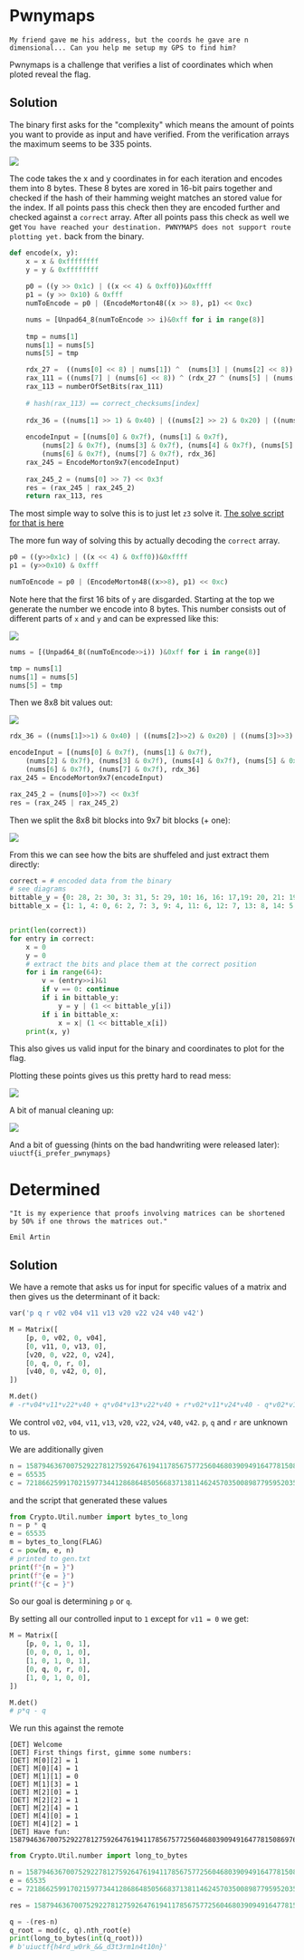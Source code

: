 # Pwnymaps

    My friend gave me his address, but the coords he gave are n dimensional... Can you help me setup my GPS to find him?


Pwnymaps is a challenge that verifies a list of coordinates which when ploted reveal the flag.

## Solution

The binary first asks for the "complexity" which means the amount of points you want to provide as input and have verified.
From the verification arrays the maximum seems to be 335 points.

![](img/encode.png)

The code takes the x and y coordinates in for each iteration and encodes them into 8 bytes.
These 8 bytes are xored in 16-bit pairs together and checked if the hash of their hamming weight matches an stored value for the index.
If all points pass this check then they are encoded further and checked against a `correct` array.
After all points pass this check as well we get `You have reached your destination. PWNYMAPS does not support route plotting yet.` back from the binary.


```python
def encode(x, y):
    x = x & 0xffffffff
    y = y & 0xffffffff
    
    p0 = ((y >> 0x1c) | ((x << 4) & 0xff0))&0xffff
    p1 = (y >> 0x10) & 0xfff
    numToEncode = p0 | (EncodeMorton48((x >> 8), p1) << 0xc)

    nums = [Unpad64_8(numToEncode >> i)&0xff for i in range(8)]
    
    tmp = nums[1]
    nums[1] = nums[5]
    nums[5] = tmp

    rdx_27 =  ((nums[0] << 8) | nums[1]) ^  (nums[3] | (nums[2] << 8))
    rax_111 = ((nums[7] | (nums[6] << 8)) ^ (rdx_27 ^ (nums[5] | (nums[4] << 8))))
    rax_113 = numberOfSetBits(rax_111)
    
    # hash(rax_113) == correct_checksums[index]
    
    rdx_36 = ((nums[1] >> 1) & 0x40) | ((nums[2] >> 2) & 0x20) | ((nums[3] >> 3) & 0x10) | ((nums[4] >> 4) & 8) | ((nums[5] >> 5) & 4) | ((nums[6] >> 6) & 2) | ((nums[7] >> 7) & 1)
    
    encodeInput = [(nums[0] & 0x7f), (nums[1] & 0x7f), 
        (nums[2] & 0x7f), (nums[3] & 0x7f), (nums[4] & 0x7f), (nums[5] & 0x7f),
        (nums[6] & 0x7f), (nums[7] & 0x7f), rdx_36]
    rax_245 = EncodeMorton9x7(encodeInput)
    
    rax_245_2 = (nums[0] >> 7) << 0x3f
    res = (rax_245 | rax_245_2)
    return rax_113, res
```

The most simple way to solve this is to just let `z3` solve it.
[The solve script for that is here](z3solve.py)

The more fun way of solving this by actually decoding the `correct` array.

```python
p0 = ((y>>0x1c) | ((x << 4) & 0xff0))&0xffff
p1 = (y>>0x10) & 0xfff

numToEncode = p0 | (EncodeMorton48((x>>8), p1) << 0xc)
```

Note here that the first 16 bits of `y` are disgarded. 
Starting at the top we generate the number we encode into 8 bytes.
This number consists out of different parts of `x` and `y` and can be expressed like this:

![](img/encodeNum0.svg)


```python
nums = [(Unpad64_8((numToEncode>>i)) )&0xff for i in range(8)]

tmp = nums[1]
nums[1] = nums[5]
nums[5] = tmp
```

Then we 8x8 bit values out:

![](img/encodeNum1.svg)

```python
rdx_36 = ((nums[1]>>1) & 0x40) | ((nums[2]>>2) & 0x20) | ((nums[3]>>3) & 0x10) | ((nums[4]>>4) & 8) | ((nums[5]>>5) & 4) | ((nums[6]>>6) & 2) | ((nums[7]>>7) & 1)

encodeInput = [(nums[0] & 0x7f), (nums[1] & 0x7f), 
    (nums[2] & 0x7f), (nums[3] & 0x7f), (nums[4] & 0x7f), (nums[5] & 0x7f),
    (nums[6] & 0x7f), (nums[7] & 0x7f), rdx_36]
rax_245 = EncodeMorton9x7(encodeInput)

rax_245_2 = (nums[0]>>7) << 0x3f
res = (rax_245 | rax_245_2)
```

Then we split the 8x8 bit blocks into 9x7 bit blocks (+ one):

![](img/encodeNum2.svg)

From this we can see how the bits are shuffeled and just extract them directly:

```python
correct = # encoded data from the binary
# see diagrams
bittable_y = {0: 28, 2: 30, 3: 31, 5: 29, 10: 16, 16: 17,19: 20, 21: 19, 23: 18, 25: 21, 28: 24, 30: 23, 32: 22, 34: 25, 39: 27, 41: 26 }
bittable_x = {1: 1, 4: 0, 6: 2, 7: 3, 9: 4, 11: 6, 12: 7, 13: 8, 14: 5, 15: 9, 18: 10, 20: 11, 22: 12, 24: 13, 27: 14, 29: 15, 31: 16, 33: 17, 36: 18, 38: 19, 40: 20, 42: 21, 45: 22, 47: 23, 49: 24, 51: 25, 53: 31, 54: 26, 56: 27, 58: 28, 60: 29, 63: 30 }


print(len(correct))
for entry in correct:   
    x = 0
    y = 0
    # extract the bits and place them at the correct position
    for i in range(64):
        v = (entry>>i)&1
        if v == 0: continue
        if i in bittable_y:
            y = y | (1 << bittable_y[i])
        if i in bittable_x:
            x = x| (1 << bittable_x[i])
    print(x, y)
```

This also gives us valid input for the binary and coordinates to plot for the flag.



Plotting these points gives us this pretty hard to read mess:

![](img/lines.png)

A bit of manual cleaning up:

![](img/cleaned.png)

And a bit of guessing (hints on the bad handwriting were released later): `uiuctf{i_prefer_pwnymaps}`

# Determined 

    "It is my experience that proofs involving matrices can be shortened by 50% if one throws the matrices out."

    Emil Artin
    
## Solution

We have a remote that asks us for input for specific values of a matrix and then gives us the determinant of it back:

```python
var('p q r v02 v04 v11 v13 v20 v22 v24 v40 v42')

M = Matrix([
    [p, 0, v02, 0, v04],
    [0, v11, 0, v13, 0],
    [v20, 0, v22, 0, v24],
    [0, q, 0, r, 0],
    [v40, 0, v42, 0, 0],
])

M.det()
# -r*v04*v11*v22*v40 + q*v04*v13*v22*v40 + r*v02*v11*v24*v40 - q*v02*v13*v24*v40 + r*v04*v11*v20*v42 - q*v04*v13*v20*v42 - p*r*v11*v24*v42 + p*q*v13*v24*v42

```

We control `v02`, `v04`, `v11`, `v13`, `v20`, `v22`, `v24`, `v40`, `v42`.
`p`, `q` and `r` are unknown to us.

We are additionally given

```python
n = 158794636700752922781275926476194117856757725604680390949164778150869764326023702391967976086363365534718230514141547968577753309521188288428236024251993839560087229636799779157903650823700424848036276986652311165197569877428810358366358203174595667453056843209344115949077094799081260298678936223331932826351
e = 65535
c = 72186625991702159773441286864850566837138114624570350089877959520356759693054091827950124758916323653021925443200239303328819702117245200182521971965172749321771266746783797202515535351816124885833031875091162736190721470393029924557370228547165074694258453101355875242872797209141366404264775972151904835111
```

and the script that generated these values

```python
from Crypto.Util.number import bytes_to_long
n = p * q
e = 65535
m = bytes_to_long(FLAG)
c = pow(m, e, n)
# printed to gen.txt
print(f"{n = }")
print(f"{e = }")
print(f"{c = }")
```

So our goal is determining `p` or `q`.

By setting all our controlled input to `1` except for `v11 = 0` we get:

```python
M = Matrix([
    [p, 0, 1, 0, 1],
    [0, 0, 0, 1, 0],
    [1, 0, 1, 0, 1],
    [0, q, 0, r, 0],
    [1, 0, 1, 0, 0],
])

M.det()
# p*q - q
```
We run this against the remote

```
[DET] Welcome
[DET] First things first, gimme some numbers:
[DET] M[0][2] = 1
[DET] M[0][4] = 1
[DET] M[1][1] = 0
[DET] M[1][3] = 1
[DET] M[2][0] = 1
[DET] M[2][2] = 1
[DET] M[2][4] = 1
[DET] M[4][0] = 1
[DET] M[4][2] = 1
[DET] Have fun: 158794636700752922781275926476194117856757725604680390949164778150869764326023702391967976086363365534718230514141547968577753309521188288428236024251993827021237309488607099396251558718631178638562077858262514078537543492352337967199580389883367433729078970596973723167029400868564841912135610784434189991222
```

```python
from Crypto.Util.number import long_to_bytes

n = 158794636700752922781275926476194117856757725604680390949164778150869764326023702391967976086363365534718230514141547968577753309521188288428236024251993839560087229636799779157903650823700424848036276986652311165197569877428810358366358203174595667453056843209344115949077094799081260298678936223331932826351
e = 65535
c = 72186625991702159773441286864850566837138114624570350089877959520356759693054091827950124758916323653021925443200239303328819702117245200182521971965172749321771266746783797202515535351816124885833031875091162736190721470393029924557370228547165074694258453101355875242872797209141366404264775972151904835111

res = 158794636700752922781275926476194117856757725604680390949164778150869764326023702391967976086363365534718230514141547968577753309521188288428236024251993827021237309488607099396251558718631178638562077858262514078537543492352337967199580389883367433729078970596973723167029400868564841912135610784434189991222

q = -(res-n)
q_root = mod(c, q).nth_root(e)
print(long_to_bytes(int(q_root)))
# b'uiuctf{h4rd_w0rk_&&_d3t3rm1n4t10n}'
```
